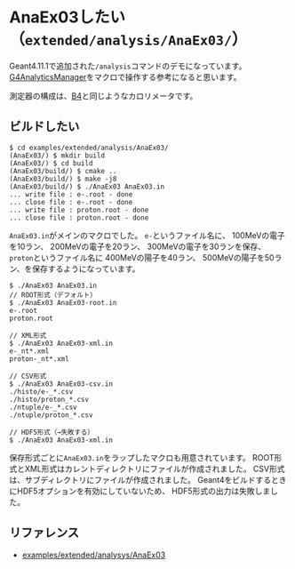 # AnaEx03したい（``extended/analysis/AnaEx03/``）

Geant4.11.1で追加された``/analysis``コマンドのデモになっています。
[G4AnalyticsManager](./geant4-analysismanager.md)をマクロで操作する参考になると思います。

測定器の構成は、[B4](./geant4-examples-b4.md)と同じようなカロリメータです。

## ビルドしたい

```console
$ cd examples/extended/analysis/AnaEx03/
(AnaEx03/) $ mkdir build
(AnaEx03/) $ cd build
(AnaEx03/build/) $ cmake ..
(AnaEx03/build/) $ make -j8
(AnaEx03/build/) $ ./AnaEx03 AnaEx03.in
... write file : e-.root - done
... close file : e-.root - done
... write file : proton.root - done
... close file : proton.root - done
```

``AnaEx03.in``がメインのマクロでした。
``e-``というファイル名に、
100MeVの電子を10ラン、
200MeVの電子を20ラン、
300MeVの電子を30ランを保存、
``proton``というファイル名に
400MeVの陽子を40ラン、
500MeVの陽子を50ラン、を保存するようになっています。

```console
$ ./AnaEx03 AnaEx03.in
// ROOT形式（デフォルト）
$ ./AnaEx03 AnaEx03-root.in
e-.root
proton.root

// XML形式
$ ./AnaEx03 AnaEx03-xml.in
e-_nt*.xml
proton-_nt*.xml

// CSV形式
$ ./AnaEx03 AnaEx03-csv.in
./histo/e-_*.csv
./histo/proton_*.csv
./ntuple/e-_*.csv
./ntuple/proton_*.csv

// HDF5形式（→失敗する）
$ ./AnaEx03 AnaEx03-xml.in
```

保存形式ごとに``AnaEx03.in``をラップしたマクロも用意されています。
ROOT形式とXML形式はカレントディレクトリにファイルが作成されました。
CSV形式は、サブディレクトリにファイルが作成されました。
Geant4をビルドするときにHDF5オプションを有効にしていないため、
HDF5形式の出力は失敗しました。

## リファレンス

- [examples/extended/analysys/AnaEx03](https://geant4-userdoc.web.cern.ch/Doxygen/examples_doc/html/ExampleAnaEx03.html)


